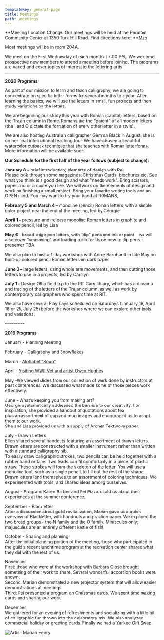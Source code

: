 ```yaml
---
templateKey: general-page
title: Meetings
path: /meetings
---
```

**Meeting Location Change: Our meetings will be held at the Perinton Community Center at 1350 Turk Hill Road. Find directions here: **[Map](https://www.google.com/maps/place/Perinton+Community+Center/@43.0829469,-77.4327027,17z/data=!3m1!4b1!4m5!3m4!1s0x89d133246f759619:0xe273455bc24c0530!8m2!3d43.082943!4d-77.430514)

Most meetings will be in room 204A.

We meet on the First Wednesday of each month at 7:00 PM,. We welcome prospective new members to attend a meeting before joining. The programs are varied and cover topics of interest to the lettering artist.

- - -

**2020 Programs**

As part of our mission to learn and teach calligraphy, we are going to concentrate on specific letter forms for several months to a year. After learning the basics, we will use the letters in small, fun projects and then study variations on the letters.

We are beginning our study this year with Roman (capital) letters, based on the Trajan column in Rome. Romans are the “parent” of all modern letters (the I and O dictate the formation of every other letter in a style). 

We are also hosting Australian calligrapher Gemma Black in August; she is on her final international teaching tour. We have chosen a beautiful watercolor cutback technique that she teaches with Roman letterforms. More information will be available soon.

**Our Schedule for the first half of the year follows (subject to change):**

**January 8** - brief introduction; elements of design with Rei.\
Please look through some magazines, Christmas Cards, brochures etc. See what you think is a good design and what "needs work". Bring scissors, paper and or a quote you like. We will work on the elements of design and work on finishing a small project. Bring your favorite writing tools and an OPEN mind. You may want to try your hand at ROMANS,

**February 5 and March 4 –** monoline (pencil) Roman letters, with a simple color project near the end of the meeting, led by Georgie

**April 1 –** pressure-and-release monoline Roman letters in graphite and colored pencil, led by Lisa

**May 6 –** broad-edge pen letters, with “dip” pens and ink or paint – we will also cover “seasoning” and loading a nib for those new to dip pens – presenter TBA

We also plan to host a 1-day workshop with Annie Barnhardt in late May on built-up colored pencil Roman letters on dark paper

**June 3 –** large letters, using whole arm movements, and then cutting those letters to use in a projects, led by Carolyn

**July 1 –** Design OR a field trip to the RIT Cary library, which has a diorama and tracing of the letters of the Trajan column, as well as work by contemporary calligraphers who spent time at RIT.

We also have several Play Days scheduled on Saturdays (January 18, April 18 or 25, July 25) before the workshop where we can explore other tools and variations.

\----------

**2019 Programs**

January - Planning Meeting

February - [Calligraphy and Snowflakes](../february-meeting) 

March - [Alphabet "Soup"](../march-meeting)

April - [Visiting WWII Vet and artist Owen Hughes](../april-meeting)

May -We viewed slides from our collection of work done by instructors at past conferences. We discussed what made some of those pieces work effectively.

June - What’s keeping you from making art? \
Georgie systematically addressed the barriers to our creativity. For inspiration, she provided a handout of quotations about tea\
plus an assortment of cup and mug images and encouraged us to adapt them to our work. \
She and Lisa provided us with a supply of Arches Textwove paper. 

July - Drawn Letters\
Ellen shared several handouts featuring an assortment of drawn letters. Drawn letters are constructed with a smaller instrument rather than written with a standard calligraphy nib. \
To easily draw calligraphic strokes, two pencils can be held together with a rubber band or tape. Two leads can fit comfortably in a piece of plastic straw. These strokes will form the skeleton of the letter. You will use a monoline tool, such as a single pencil, to fill out the rest of the shape. \
Drawn letters lend themselves to an assortment of coloring techniques. We experimented with tools, and shared ideas among ourselves. 

August - Program: Karen Barber and Rei Pizzaro told us about their experiences at the summer conference.

September - Blackletter\
After a discussion about guild revitalization, Marian gave us a quick overview of Blackletter, with handouts and practice paper. We explored the two broad groups - the N family and the O family. Miniscules only; majuscules are an entirely different kettle of fish!

October - Sharing and planning\
After the initial planning portion of the meeting, those who participated in the guild’s recent lunchtime program at the recreation center shared what they did with the rest of us. 

November\
First: those who were at the workshop with Barbara Close brought something of their work to share. Several wonderful accordion books were shown.\
Second: Marian  demonstrated a new projector system that will allow easier demonstrations at meetings.\
Third: Rei presented a program on Christmas cards. We spent time making cards and sharing our work.

December\
We gathered for an evening of refreshments and socializing with a little bit of calligraphic fun thrown into the celebratory mix. We also analyzed commercial holiday or greeting cards.  Finally we had a Yankee Gift Swap. 

![Artist: Marian Henry](/img/marianh_resistentialism.jpg)
